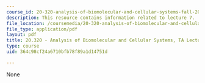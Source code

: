 ```yaml
---
course_id: 20-320-analysis-of-biomolecular-and-cellular-systems-fall-2012
description: This resource contains information related to lecture 7.
file_location: /coursemedia/20-320-analysis-of-biomolecular-and-cellular-systems-fall-2012/364c98cf24a6710bfb78f89a1d14751d_MIT20_320F12_Lecture7.pdf
file_type: application/pdf
layout: pdf
title: 20.320 - Analysis of Biomolecular and Cellular Systems, TA Lecture Note 7
type: course
uid: 364c98cf24a6710bfb78f89a1d14751d

---
```

None